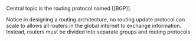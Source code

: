 Central topic is the routing protocol named [[BGP]].

Notice in designing a routing architecture, no routing update protocol can scale to allows all routers in the global internet to exchange information. Instead, routers must be divided into separate groups and routing protocols 